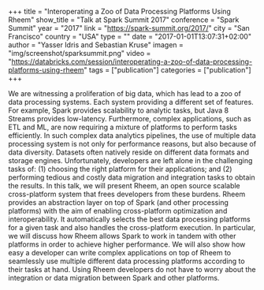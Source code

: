 +++
title = "Interoperating a Zoo of Data Processing Platforms Using Rheem"
show_title = "Talk at Spark Summit 2017"
conference = "Spark Summit"
year = "2017"
link = "https://spark-summit.org/2017/"
city = "San Francisco"
country =  "USA"
type = ""
date = "2017-01-01T13:07:31+02:00"
author = "Yasser Idris and Sebastian Kruse"
imagen = "img/screenshot/sparksummit.png"
video = "https://databricks.com/session/interoperating-a-zoo-of-data-processing-platforms-using-rheem"
tags = ["publication"]
categories = ["publication"]
+++

We are witnessing a proliferation of big data, which has lead to a zoo of data processing systems. Each system providing a different set of features. For example, Spark provides scalability to analytic tasks, but Java 8 Streams provides low-latency. Furthermore, complex applications, such as ETL and ML, are now requiring a mixture of platforms to perform tasks efficiently. In such complex data analytics pipelines, the use of multiple data processing system is not only for performance reasons, but also because of data diversity. Datasets often natively reside on different data formats and storage engines. Unfortunately, developers are left alone in the challenging tasks of: (1) choosing the right platform for their applications; and (2) performing tedious and costly data migration and integration tasks to obtain the results.
In this talk, we will present Rheem, an open source scalable cross-platform system that frees developers from these burdens. Rheem provides an abstraction layer on top of Spark (and other processing platforms) with the aim of enabling cross-platform optimization and interoperability. It automatically selects the best data processing platforms for a given task and also handles the cross-platform execution. In particular, we will discuss how Rheem allows Spark to work in tandem with other platforms in order to achieve higher performance. We will also show how easy a developer can write complex applications on top of Rheem to seamlessly use multiple different data processing platforms according to their tasks at hand. Using Rheem developers do not have to worry about the integration or data migration between Spark and other platforms.
